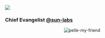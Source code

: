 <h1 style="font-weight:normal">
  <a href="http://www.frosteryd.me"><img src=https://img.shields.io/badge/%20%20%F0%9F%91%8B%20%20-frosteryd.me-blue?colorA=D3D3D3></a>
  <h3>Chief Evangelist <a href="https://github.com/sun-labs">@sun-labs</a></h3>
</h1>



<p align="center">
  <img alt="pelle-my-friend" src="https://media.giphy.com/media/11Wf3llSqbkgko/giphy.gif">
</p>


<!--
**frosteryd/frosteryd** is a ✨ _special_ ✨ repository because its `README.md` (this file) appears on your GitHub profile.
-->
